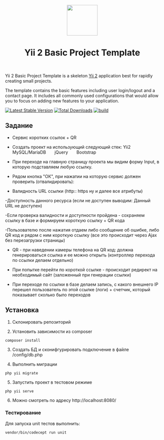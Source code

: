 <p align="center">
    <a href="https://github.com/yiisoft" target="_blank">
        <img src="https://avatars0.githubusercontent.com/u/993323" height="100px">
    </a>
    <h1 align="center">Yii 2 Basic Project Template</h1>
    <br>
</p>

Yii 2 Basic Project Template is a skeleton [Yii 2](https://www.yiiframework.com/) application best for
rapidly creating small projects.

The template contains the basic features including user login/logout and a contact page.
It includes all commonly used configurations that would allow you to focus on adding new
features to your application.

[![Latest Stable Version](https://img.shields.io/packagist/v/yiisoft/yii2-app-basic.svg)](https://packagist.org/packages/yiisoft/yii2-app-basic)
[![Total Downloads](https://img.shields.io/packagist/dt/yiisoft/yii2-app-basic.svg)](https://packagist.org/packages/yiisoft/yii2-app-basic)
[![build](https://github.com/yiisoft/yii2-app-basic/workflows/build/badge.svg)](https://github.com/yiisoft/yii2-app-basic/actions?query=workflow%3Abuild)

Задание
-------------------

- Сервис коротких ссылок + QR

- Создать проект на использующий следующий стек: Yii2  MySQL/MariaDB  jQuery  Bootstrap     

- При переходе на главную страницу проекта мы видим форму Input, в которую подставляем любую ссылку. 

- Рядом кнопка "ОК", при нажатии на которую сервис должен проверить (отвалидировать): 

- Валидность URL ссылки (http:: https ну и далее все атрибуты)  

-Доступность данного ресурса (если не доступен выводим: Данный URL не доступен)  

-Если проверка валидности и доступности пройдена - сохраняем ссылку в базе и формируем короткую ссылку + QR кода  

-Пользователю после нажатия отдаем либо сообщение об ошибке, либо QR код и рядом с ним короткую ссылку (все это происходит через Ajax без перезагрузки страницы)  

- QR - при наведении камеры телефона на QR код: должна генерироваться ссылка и ее можно открыть (контроллер перехода по ссылки делаем отдельно)  

- При попытке перейти по короткой ссылке - происходит редирект на необходимый сайт (заложенный при генерации ссылки)  

- При переходе по ссылки в базе делаем запись, с какого внешнего IP перешел пользователь по этой ссылке (логи) + счетчик, который показывает сколько было переходов   



Установка
------------

 1. Склонировать репозиторий  

 2. Установить зависимости из composer  
~~~
composer install
~~~

3. Создать БД и сконифгурировать подключение в файле /config/db.php

5. Выполнить миграции  
~~~
php yii migrate
~~~

5. Запустить проект в тестовом режиме
~~~
php yii serve
~~~

6. Можно смотреть по адресу http://localhost:8080/  


### Тестирование  

Для запуска unit тестов выполнить:
~~~
vendor/bin/codecept run unit
~~~  
